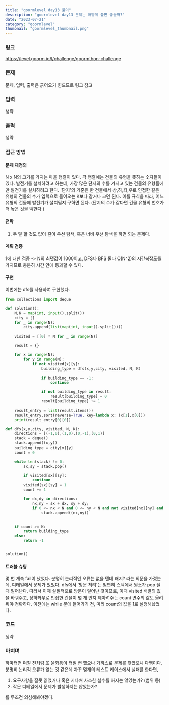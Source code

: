 ```yaml
---
title: "goormlevel day13 풀이"
description: "goormlevel day13 문제는 어떻게 풀면 좋을까?"
date: "2023-07-21"
category: "goormlevel"
thumbnail: "goormlevel_thumbnail.png"
---
```


### 링크

https://level.goorm.io/l/challenge/goormthon-challenge

### 문제

문제, 입력, 출력은 긁어오기 힘드므로 링크 참고

### 입력

생략

### 출력

생략

### 접근 방법

#### 문제 재정의

N x N의 크기를 가지는 마을 행렬이 있다. 각 행렬에는 건물의 유형을 뜻하는 숫자들이 있다. 발전기를 설치하려고 하는데, 가장 많은 단지의 수를 가지고 있는 건물의 유형들에만 발전기를 설치하려고 한다. '단지'의 기준은 한 건물에서 상,하,좌,우로 인접한 같은 유형의 건물의 수가 입력으로 들어오는 K보다 같거나 크면 된다. 이를 규칙을 따라, 어느 유형의 건물에 발전기가 설치될지 구하면 된다. (단지의 수가 같다면 건물 유형의 번호가 더 높은 것을 택한다.)

#### 전략

1. 두 말 할 것도 없이 깊이 우선 탐색, 혹은 너비 우선 탐색을 하면 되는 문제다.

#### 계획 검증

1에 대한 검증 -> N의 최댓값이 1000이고, DFS나 BFS 둘다 O(N^2)의 시간복잡도를 가지므로 충분히 시간 안에 통과할 수 있다.

#### 구현

이번에는 dfs를 사용하여 구현했다.

```python
from collections import deque

def solution():
	N,K = map(int, input().split())
	city = []
	for _ in range(N):
		city.append(list(map(int, input().split())))

	visited = [[0] * N for _ in range(N)]

	result = {}

	for x in range(N):
		for y in range(N):
			if not visited[x][y]:
				building_type = dfs(x,y,city, visited, N, K)

				if building_type == -1:
					continue

				if not building_type in result:
					result[building_type] = 0
				result[building_type] += 1

	result_entry = list(result.items())
	result_entry.sort(reverse=True, key=lambda x: (x[1],x[0]))
	print(result_entry[0][0])

def dfs(x,y,city, visited, N, K):
	directions = [(-1,0),(1,0),(0,-1),(0,1)]
	stack = deque()
	stack.append((x,y))
	building_type = city[x][y]
	count = 0

	while len(stack) != 0:
		sx,sy = stack.pop()

		if visited[sx][sy]:
			continue
		visited[sx][sy] = 1
		count += 1

		for dx,dy in directions:
			nx,ny = sx + dx, sy + dy;
			if 0 <= nx < N and 0 <= ny < N and not visited[nx][ny] and city[nx][ny] == building_type:
				stack.append((nx,ny))


	if count >= K:
		return building_type
	else:
		return -1


solution()

```

#### 트러블 슈팅

몇 번 계속 fail이 났었다. 분명히 논리적인 오류는 없을 텐데 왜지? 라는 의문을 가졌는데, 디테일에서 문제가 있었다. dfs에서 '방문 처리'는 엄연히 스택에서 원소가 pop 될 때 일어난다. 따라서 이때 실질적으로 방문이 일어난 것이므로, 이때 visited 배열의 값을 바꿔주고, 상하좌우로 인접한 건물이 몇 개 인지 헤아려주는 count 변수의 값도 올려줘야 정확하다. 이전에는 while 문에 들어가기 전, 미리 count의 값을 1로 설정해놨었다.

### 코드

생략

### 마치며

하마터면 며칠 전처럼 또 울화통이 터질 뻔 했으나 가까스로 문제를 찾았으니 다행이다. 분명히 논리적 오류가 없는 것 같은데 자꾸 몇개의 테스트 케이스에서 실패를 한다면,

1. 요구사항을 잘못 읽었거나 혹은 지나쳐 사소한 실수를 하지는 않았는가? (범위 등)
2. 작은 디테일에서 문제가 발생하지는 않았는가?

를 무조건 의심해봐야겠다.
